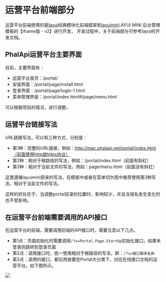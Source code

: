 # 运营平台前端部分

运营平台前端使用的是[layui](https://www.layui.com/)经典模块化前端框架和[layuimin](http://layuimini.99php.cn/)LAYUI MINI 后台管理模板的【iframe版 - v2】进行开发，
开发过程中，关于前端部分可参考layui的开发文档。 

## PhalApi运营平台主要界面

目前，主要界面有：  

 + 运营平台首页：/portal/
 + 安装界面：/portal/page/install.html
 + 登录界面：/portal/page/login-1.html
 + 菜单管理界面：/portal/index.html#/page/menu.html

可以根据项目的情况，进行调整。

## 运营平台链接写法

URL链接写法，可以有三种方式，分别是：  
 + 第1种：完整的URL链接，例如：http://mac.phalapi.net/portal/index.html（前面使用http或https协议）
 + 第2种：相对于根路径的写法，例如：/portal/index.html（前面有斜杠）
 + 第3种：相对于当前文件的写法，例如：page/menu.html（前面没有斜杠）

这里遵循layuimini原来的写法，在模板中或者在菜单切尔西中推荐使用第3种写法，相对于当前文件的写法。  

这样的好处在于，当调整portal目录的位置时，影响较少，并且当域名发生变化时也不受影响。  

## 在运营平台前端需要调用的API接口

在运营平台的前端，需要调用后端的API接口时，需要注意以下几点。  

 + 第1点：页面初始化时需要调用```/?s=Portal.Page.StartUp```初始化接口，如果未登录则跳转到登录页面
 + 第2点：调用接口时，统一使用相对于根路径的写法，即：```/?s=接口服务名称```
 + 第3点：调用的接口，都应用放置在Portal大分类下，对应在线接口文档的运营平台。如下图所示。  

![](http://cdn7.okayapi.com/yesyesapi_20200309213546_4a69cc347feddc5e25e90e4c6180de61.png)

